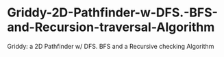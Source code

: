 # Griddy-2D-Pathfinder-w-DFS.-BFS-and-Recursion-traversal-Algorithm
Griddy: a 2D Pathfinder w/ DFS. BFS and a Recursive checking Algorithm
